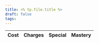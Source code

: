 ```yaml
---
title: <% tp.file.title %>
draft: false
tags:
---
```

| **Cost** | **Charges** | Special | **Mastery** |
| -------- | ----------- | ------- | ----------- |
